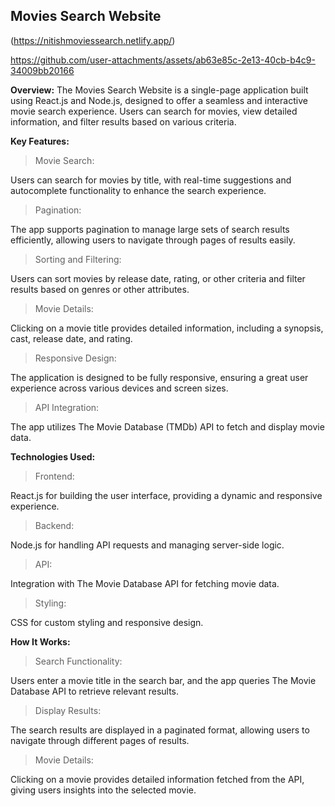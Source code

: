 ## Movies Search Website 

(https://nitishmoviessearch.netlify.app/)



https://github.com/user-attachments/assets/ab63e85c-2e13-40cb-b4c9-34009bb20166


**Overview:**
The Movies Search Website is a single-page application built using React.js and Node.js, designed to offer a seamless and interactive movie search experience. Users can search for movies, view detailed information, and filter results based on various criteria.

**Key Features:**

> Movie Search:

Users can search for movies by title, with real-time suggestions and autocomplete functionality to enhance the search experience.
> Pagination:

The app supports pagination to manage large sets of search results efficiently, allowing users to navigate through pages of results easily.

> Sorting and Filtering:

Users can sort movies by release date, rating, or other criteria and filter results based on genres or other attributes.

> Movie Details:

 Clicking on a movie title provides detailed information, including a synopsis, cast, release date, and rating.
 
> Responsive Design:

The application is designed to be fully responsive, ensuring a great user experience across various devices and screen sizes.

> API Integration:

The app utilizes The Movie Database (TMDb) API to fetch and display movie data.


**Technologies Used:**

> Frontend:

 React.js for building the user interface, providing a dynamic and responsive experience.
 
> Backend:

Node.js for handling API requests and managing server-side logic.

> API:

Integration with The Movie Database API for fetching movie data.

> Styling:

CSS for custom styling and responsive design.

**How It Works:**

> Search Functionality:

Users enter a movie title in the search bar, and the app queries The Movie Database API to retrieve relevant results.

> Display Results:

The search results are displayed in a paginated format, allowing users to navigate through different pages of results.

> Movie Details:

Clicking on a movie provides detailed information fetched from the API, giving users insights into the selected movie.

